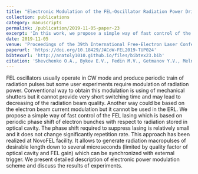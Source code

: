 ```yaml
---
title: "Electronic Modulation of the FEL-Oscillator Radiation Power Driven by ERL"
collection: publications
category: manuscripts
permalink: /publication/2019-11-05-paper-23
excerpt: 'In this work, we propose a simple way of fast control of the FEL lasing which is based on periodic phase shift of electron bunches with respect to radiation stored in optical cavity'
date: 2019-11-05
venue: 'Proceedings of the 39th International Free-Electron Laser Conference, FEL 2019'
paperurl: 'https://doi.org/10.18429/JACoW-FEL2019-TUP024'
bibtexurl: 'http://anatoly1010.github.io/files/bibtex23.bib'
citation: 'Shevchenko O.A., Bykov E.V., Fedin M.V., Getmanov Y.V., Melnikov A.R., Serednyakov S.S., Tararyshkin S.V., Veber S.L. &quot;Electronic Modulation of the FEL-Oscillator Radiation Power Driven by ERL&quot; <i>Proc. FEL’19</i>. 2019. 39. P. 98-101.'
---
```

FEL oscillators usually operate in CW mode and produce periodic train of radiation pulses but some user experiments require modulation of radiation power. Conventional way to obtain this modulation is using of mechanical shutters but it cannot provide very short switching time and may lead to decreasing of the radiation beam quality. Another way could be based on the electron beam current modulation but it cannot be used in the ERL. We propose a simple way of fast control of the FEL lasing which is based on periodic phase shift of electron bunches with respect to radiation stored in optical cavity. The phase shift required to suppress lasing is relatively small and it does not change significantly repetition rate. This approach has been realized at NovoFEL facility. It allows to generate radiation macropulses of desirable length down to several microseconds (limited by quality factor of optical cavity and FEL gain) which can be synchronized with external trigger. We present detailed description of electronic power modulation scheme and discuss the results of experiments.